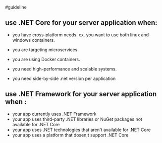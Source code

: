 #guideline

## use .NET Core for your server application when:

- you have cross-platform needs. ex. you want to use both linux and windows containers.

- you are targeting microservices.

- you are using Docker containers.

- you need high-performance and scalable systems.

- you need side-by-side .net version per application

## use .NET Framework for your server application when :

- your app currently uses .NET Framework
- your app uses third-party .NET libraries or NuGet packages not available for .NET Core
- your app uses .NET technologies that aren't available for .NET Core
- your app uses a platform that dosen;t support .NET Core